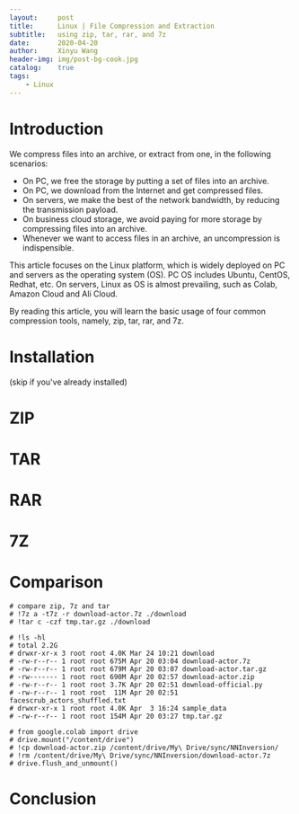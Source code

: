 ```yaml
---
layout:     post
title:      Linux | File Compression and Extraction
subtitle:   using zip, tar, rar, and 7z
date:       2020-04-20
author:     Xinyu Wang
header-img: img/post-bg-cook.jpg
catalog:    true
tags:
    - Linux
---
```


# Introduction

We compress files into an archive, or extract from one, in the following scenarios:

- On PC, we free the storage by putting a set of files into an archive.
- On PC, we download from the Internet and get compressed files.
- On servers, we make the best of the network bandwidth, by reducing the transmission payload.
- On business cloud storage, we avoid paying for more storage by compressing files into an archive.
- Whenever we want to access files in an archive, an uncompression is indispensible.

This article focuses on the Linux platform, which is widely deployed on PC and servers as the operating system (OS). PC OS includes Ubuntu, CentOS, Redhat, etc. On servers, Linux as OS is almost prevailing, such as Colab, Amazon Cloud and Ali Cloud.

By reading this article, you will learn the basic usage of four common compression tools, namely, zip, tar, rar, and 7z.

# Installation

(skip if you've already installed)

 

# ZIP



# TAR

# RAR

# 7Z

# Comparison

```
# compare zip, 7z and tar
# !7z a -t7z -r download-actor.7z ./download
# !tar c -czf tmp.tar.gz ./download

# !ls -hl
# total 2.2G
# drwxr-xr-x 3 root root 4.0K Mar 24 10:21 download
# -rw-r--r-- 1 root root 675M Apr 20 03:04 download-actor.7z
# -rw-r--r-- 1 root root 679M Apr 20 03:07 download-actor.tar.gz
# -rw------- 1 root root 690M Apr 20 02:57 download-actor.zip
# -rw-r--r-- 1 root root 3.7K Apr 20 02:51 download-official.py
# -rw-r--r-- 1 root root  11M Apr 20 02:51 facescrub_actors_shuffled.txt
# drwxr-xr-x 1 root root 4.0K Apr  3 16:24 sample_data
# -rw-r--r-- 1 root root 154M Apr 20 03:27 tmp.tar.gz

# from google.colab import drive
# drive.mount("/content/drive")
# !cp download-actor.zip /content/drive/My\ Drive/sync/NNInversion/
# !rm /content/drive/My\ Drive/sync/NNInversion/download-actor.7z
# drive.flush_and_unmount()
```



# Conclusion



